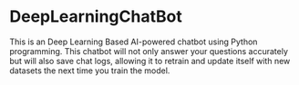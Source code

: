 # DeepLearningChatBot
This is an Deep Learning Based AI-powered chatbot using Python programming. This chatbot will not only answer your questions accurately but will also save chat logs, allowing it to retrain and update itself with new datasets the next time you train the model.
